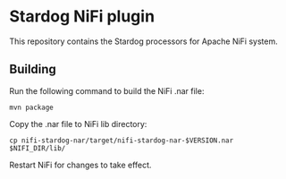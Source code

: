 # Stardog NiFi plugin

This repository contains the Stardog processors for Apache NiFi system.

## Building

Run the following command to build the NiFi .nar file:

```
mvn package
```

Copy the .nar file to NiFi lib directory:

``` 
cp nifi-stardog-nar/target/nifi-stardog-nar-$VERSION.nar  $NIFI_DIR/lib/
```

Restart NiFi for changes to take effect.

